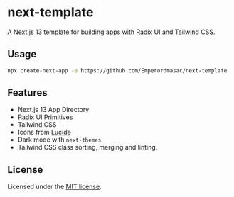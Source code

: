 # next-template

A Next.js 13 template for building apps with Radix UI and Tailwind CSS.

## Usage

```bash
npx create-next-app -e https://github.com/Emperordmasac/next-template
```

## Features

- Next.js 13 App Directory
- Radix UI Primitives
- Tailwind CSS
- Icons from [Lucide](https://lucide.dev)
- Dark mode with `next-themes`
- Tailwind CSS class sorting, merging and linting.

## License

Licensed under the [MIT license](https://github.com/Emperordmasac/pavilion-ui/blob/main/LICENSE.md).
